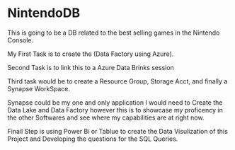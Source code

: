 # NintendoDB

This is going to be a DB related to the best selling games in the Nintendo Console. 

My First Task is to create the (Data Factory using Azure). 

Second Task is to link this to a Azure Data Brinks session

Third task would be to create a Resource Group, Storage Acct, and finally a Synapse WorkSpace. 

Synapse could be my one and only application I would need to Create the Data Lake and Data Factory however this is to showcase my proficency in the other Softwares and see where my capabilities are at right now. 

Finail Step is using Power Bi or Tablue to create the Data Visulization of this Project and Developing the questions for the SQL Queries. 
